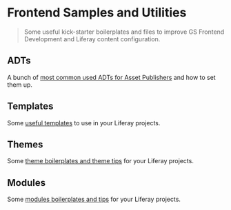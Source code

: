 # Frontend Samples and Utilities

> Some useful kick-starter boilerplates and files to improve GS Frontend Development and Liferay content configuration.

## ADTs

A bunch of [most common used ADTs for Asset Publishers](adts/) and how to set them up.

## Templates

Some [useful templates](templates/) to use in your Liferay projects.

## Themes

Some [theme boilerplates and theme tips](themes/) for your Liferay projects.

## Modules

Some [modules boilerplates and tips](modules/) for your Liferay projects.
